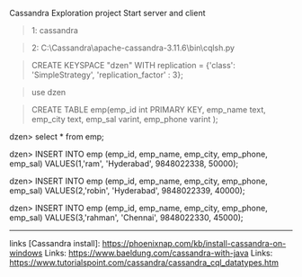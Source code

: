 Cassandra Exploration project
Start server and client

>1: cassandra

>2: C:\Cassandra\apache-cassandra-3.11.6\bin\cqlsh.py


>CREATE KEYSPACE "dzen" WITH replication = {'class': 'SimpleStrategy', 'replication_factor' : 3};

>use dzen

>CREATE TABLE emp(emp_id int PRIMARY KEY, emp_name text, emp_city text, emp_sal varint, emp_phone varint );

dzen> select * from emp;

dzen> INSERT INTO emp (emp_id, emp_name, emp_city, emp_phone, emp_sal) VALUES(1,'ram', 'Hyderabad', 9848022338, 50000);

dzen> INSERT INTO emp (emp_id, emp_name, emp_city, emp_phone, emp_sal) VALUES(2,'robin', 'Hyderabad', 9848022339, 40000);

dzen> INSERT INTO emp (emp_id, emp_name, emp_city,  emp_phone, emp_sal) VALUES(3,'rahman', 'Chennai', 9848022330, 45000);



--------------------------------------------------------------------------------------------
links [Cassandra install]: https://phoenixnap.com/kb/install-cassandra-on-windows
Links: https://www.baeldung.com/cassandra-with-java
Links: https://www.tutorialspoint.com/cassandra/cassandra_cql_datatypes.htm



